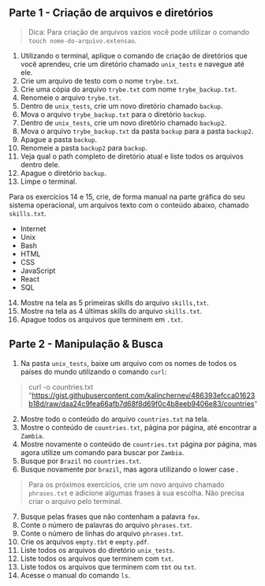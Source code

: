 ## Parte 1 - Criação de arquivos e diretórios

> Dica: Para criação de arquivos vazios você pode utilizar o comando `touch nome-do-arquivo.extensao`.

1. Utilizando o terminal, aplique o comando de criação de diretórios que você aprendeu, crie um diretório chamado `unix_tests` e navegue até ele.
2. Crie um arquivo de testo com o nome `trybe.txt`.
3. Crie uma cópia do arquivo `trybe.txt` com nome `trybe_backup.txt`.
4. Renomeie o arquivo `trybe.txt`.
5. Dentro de `unix_tests`, crie um novo diretório chamado `backup`.
6. Mova o arquivo `trybe_backup.txt` para o diretório `backup`.
7. Dentro de `unix_tests`, crie um novo diretório chamado `backup2`.
8. Mova o arquivo `trybe_backup.txt` da pasta `backup` para a pasta `backup2`.
9. Apague a pasta `backup`.
10. Renomeie a pasta `backup2` para `backup`.
11. Veja qual o path completo de diretório atual e liste todos os arquivos dentro dele.
12. Apague o diretório `backup`.
13. Limpe o terminal.

Para os exercícios 14 e 15, crie, de forma manual na parte gráfica do seu sistema operacional, um arquivos texto com o conteúdo abaixo, chamado `skills.txt`.

- Internet
- Unix
- Bash
- HTML
- CSS
- JavaScript
- React
- SQL

14. Mostre na tela as 5 primeiras skills do arquivo `skills,txt`.
15. Mostre na tela as 4 últimas skills do arquivo `skills.txt`.
16. Apague todos os arquivos que terminem em `.txt`.


## Parte 2 - Manipulação & Busca

1. Na pasta `unix_tests`, baixe um arquivo com os nomes de todos os países do mundo utilizando o comando `curl`:

> curl -o countries.txt "https://gist.githubusercontent.com/kalinchernev/486393efcca01623b18d/raw/daa24c9fea66afb7d68f8d69f0c4b8eeb9406e83/countries"

2. Mostre todo o conteúdo do arquivo `countries.txt` na tela.
3. Mostre o conteúdo de `countries.txt`, página por página, até encontrar a `Zambia`.
4. Mostre novamente o conteúdo de `countries.txt` página por página, mas agora utilize um comando para buscar por `Zambia`.
5. Busque por `Brazil` no `countries.txt`.
6. Busque novamente por `brazil`, mas agora utilizando o lower case .

> Para os próximos exercícios, crie um novo arquivo chamado `phrases.txt` e adicione algumas frases à sua escolha. Não precisa criar o arquivo pelo terminal.

7. Busque pelas frases que não contenham a palavra `fox`.
8. Conte o número de palavras do arquivo `phrases.txt`.
9. Conte o número de linhas do arquivo `phrases.txt`.
10. Crie os arquivos `empty.tbt` e `empty.pdf`.
11. Liste todos os arquivos do diretório `unix_tests`.
12. Liste todos os arquivos que terminem com `txt`.
13. Liste todos os arquivos que terminem com `tbt` ou `txt`.
14. Acesse o manual do comando `ls`.

